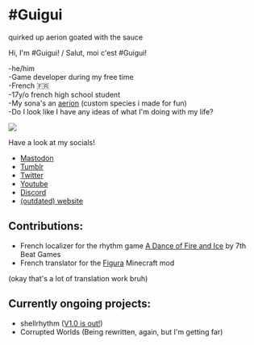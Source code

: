 # #Guigui
quirked up aerion goated with the sauce

Hi, I'm #Guigui! / Salut, moi c'est #Guigui!

-he/him<br/>
-Game developer during my free time<br/>
-French 🇫🇷<br/>
-17y/o french high school student<br/>
-My sona's an [aerion](https://aerocity.site) (custom species i made for fun)<br/>
-Do I look like I have any ideas of what I'm doing with my life?<br/>

![](https://hastagguigui.github.io/assets/images/hastagguiguiLogo.png)

Have a look at my socials!
* [Mastodon](https://mastodon.gamedev.place/@guigui)
* [Tumblr](https://hastagguigui.tumblr.com/)
* [Twitter](https://twitter.com/_GuiguiYT)
* [Youtube](https://www.youtube.com/channel/UCLgu-4-oMqRZVbgwbgzIo7A)
* [Discord](https://discord.com/invite/fyUqHqmujn)
* [(outdated) website](https://hastagguigui.github.io/)

## Contributions:
- French localizer for the rhythm game [A Dance of Fire and Ice](https://store.steampowered.com/app/977950/A_Dance_of_Fire_and_Ice/) by 7th Beat Games
- French translator for the [Figura](https://github.com/FiguraMC/Figura) Minecraft mod

(okay that's a lot of translation work bruh)

## Currently ongoing projects:

- shellrhythm ([V1.0 is out!](https://github.com/HastagGuigui/shellrhythm/releases/))
- Corrupted Worlds (Being rewritten, again, but I'm getting far)

